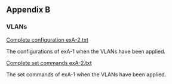 ## Appendix B 

### VLANs

[Complete configuration exA-2.txt](https://github.com/Helweg/Project-Network-2nd-Semester/blob/master/Appendix%20B/Complete%20configurations%20exA-2.txt)

The configurations of exA-1 when the VLANs have been applied.

[Complete set commands exA-2.txt](https://github.com/Helweg/Project-Network-2nd-Semester/blob/master/Appendix%20B/Complete%20set%20commands%20exA-2.txt)

The set commands of exA-1 when the VLANs have been applied.
